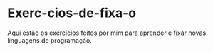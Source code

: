 # Exerc-cios-de-fixa-o
Aqui estão os exercícios feitos por mim para aprender e fixar novas linguagens de programação.
